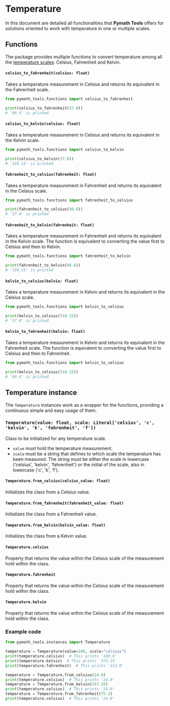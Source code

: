# Temperature

In this document are detailed all functionalities that **Pymath Tools** offers for solutions oriented to work with temperature in one or multiple scales.

## Functions

The package provides multiple functions to convert temperature among all the [temperature scales](https://en.wikipedia.org/wiki/Scale_of_temperature): Celsius, Fahrenheit and Kelvin.

#### `celsius_to_fahrenheit(celsius: float)`

Takes a temperature measurement in Celsius and returns its equivalent in the Fahrenheit scale. 

```python
from pymath_tools.functions import celsius_to_fahrenheit

print(celsius_to_fahrenheit(37.0))
# '98.6' is printed
```

#### `celsius_to_kelvin(celsius: float)`

Takes a temperature measurement in Celsius and returns its equivalent in the Kelvin scale. 

```python
from pymath_tools.functions import celsius_to_kelvin

print(celsius_to_kelvin(37.0))
# '310.15' is printed
```

#### `fahrenheit_to_celsius(fahrenheit: float)`

Takes a temperature measurement in Fahrenheit and returns its equivalent in the Celsius scale.

```python
from pymath_tools.functions import fahrenheit_to_celsius

print(fahrenheit_to_celsius(98.6))
# '37.0' is printed
```

#### `fahrenheit_to_kelvin(fahrenheit: float)`

Takes a temperature measurement in Fahrenheit and returns its equivalent in the Kelvin scale.
The function is equivalent to converting the value first to Celsius and then to Kelvin.

```python
from pymath_tools.functions import fahrenheit_to_kelvin

print(fahrenheit_to_kelvin(98.6))
# '310.15' is printed
```

#### `kelvin_to_celsius(kelvin: float)`

Takes a temperature measurement in Kelvin and returns its equivalent in the Celsius scale.

```python
from pymath_tools.functions import kelvin_to_celsius

print(kelvin_to_celsius(310.15))
# '37.0' is printed
```

#### `kelvin_to_fahrenheit(kelvin: float)`

Takes a temperature measurement in Kelvin and returns its equivalent in the Fahrenheit scale.
The function is equivalent to converting the value first to Celsius and then to Fahrenheit.

```python
from pymath_tools.functions import kelvin_to_celsius

print(kelvin_to_celsius(310.15))
# '98.6' is printed
```

## Temperature instance

The `Temperature` instances work as a wrapper for the functions, providing a continuous simple and easy usage of them.

### `Temperature(value: float, scale: Literal['celsius', 'c', 'kelvin', 'k', 'fahrenheit', 'f'])`

Class to be initialized for any temperature scale.

- `value` must hold the temperature measurement. 
- `scale` must be a string that defines to which scale the temperature has been measured. The string must be either the scale in lowercase ('celsius', 'kelvin', 'fahrenheit') or the initial of the scale, also in lowercase ('c', 'k', 'f').

#### `Temperature.from_celsius(celsius_value: float)`

Initializes the class from a Celsius value.

#### `Temperature.from_fahrenheit(fahrenheit_value: float)`

Initializes the class from a Fahrenheit value.

#### `Temperature.from_kelvin(kelvin_value: float)`

Initializes the class from a Kelvin value.

#### `Temperature.celsius`

Property that returns the value within the Celsius scale of the measurement hold within the class.

#### `Temperature.fahrenheit`

Property that returns the value within the Celsius scale of the measurement hold within the class.

#### `Temperature.kelvin`

Property that returns the value within the Celsius scale of the measurement hold within the class.

### Example code

```python
from pymath_tools.instances import Temperature

temperature = Temperature(value=100, scale="celsius")
print(temperature.celsius)  # This prints '100.0'
print(temperature.kelvin)  # This prints '373.15'
print(temperature.fahrenheit)  # This prints '212.0'

temperature = Temperature.from_celsius(24.0)
print(temperature.celsius)  # This prints '24.0'
temperature = Temperature.from_kelvin(297.15)
print(temperature.celsius)  # This prints '24.0'
temperature = Temperature.from_fahrenheit(75.2)
print(temperature.celsius)  # This prints '24.0'
```
